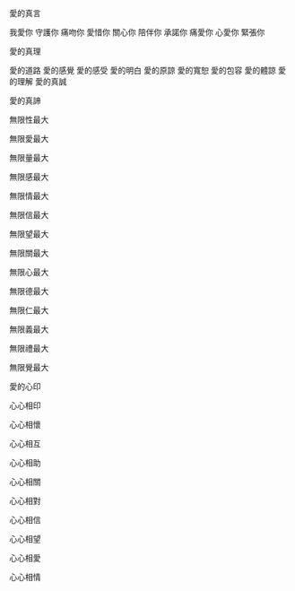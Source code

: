 愛的真言

我愛你 守護你 痛吻你 愛惜你 關心你
陪伴你 承諾你 痛愛你 心愛你 緊張你

愛的真理

愛的道路 愛的感覺 愛的感受 愛的明白 愛的原諒
愛的寬恕 愛的包容 愛的體諒 愛的理解 愛的真誠

愛的真諦

無限性最大
  
無限愛最大

無限量最大 
 
無限感最大

無限情最大 

無限信最大

無限望最大  

無限關最大

無限心最大  

無限德最大

無限仁最大  

無限義最大

無限禮最大  

無限覺最大

愛的心印

心心相印 

心心相懷

心心相互 

心心相助

心心相關 

心心相對

心心相信 

心心相望

心心相愛 

心心相情
